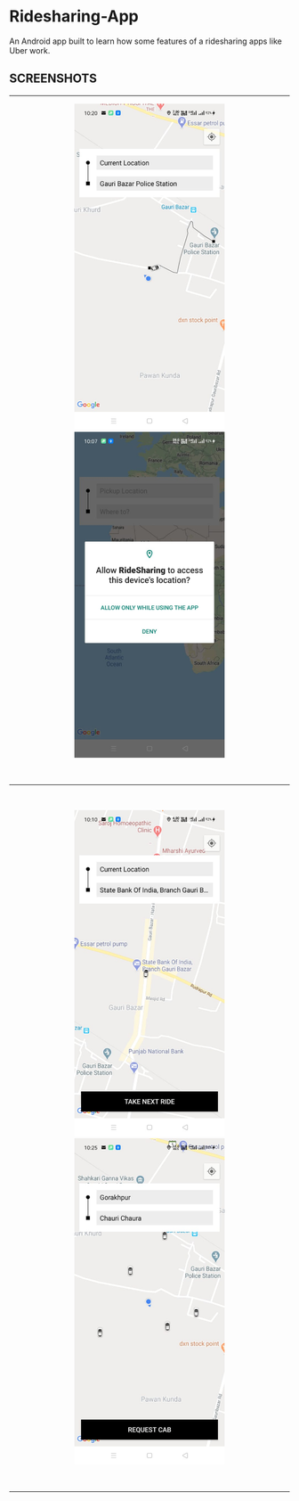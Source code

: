 # Ridesharing-App
An Android app built to learn how some features of a ridesharing apps like Uber work.


<h2>SCREENSHOTS </h2>
<hr border: 1px dashed black></hr>
<p float="left" align="middle">
 <img src="https://github.com/hemant-nitm/Ridesharing-App/blob/master1/ss%20(2).jpeg" width="270"  />
 <img src="https://github.com/hemant-nitm/Ridesharing-App/blob/master1/ss%20(3).jpeg" width="270"  />
</p>
<br/>
<hr border: 1px dashed black></hr>
<br/>
<p float="left" align="middle">
 <img src="https://github.com/hemant-nitm/Ridesharing-App/blob/master1/ss%20(4).jpeg" width="270"  />
 <img src="https://github.com/hemant-nitm/Ridesharing-App/blob/master1/ss%20(1).jpeg" width="270"  />
</p>
<br/>
<hr border: 1px dashed black></hr>

<br/>
